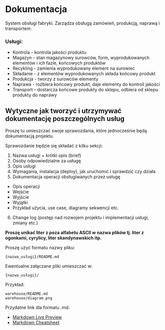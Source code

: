 # Dokumentacja

System obsługi fabryki. Zarządza obsługą zamówień, produkcją, naprawą i transportem.

### Usługi:

* Kontrola - kontrola jakości produktu
* Magazyn - stan magazynowy surowców, form, wyprodukowanych elementów i ich fazie, końcowych produktów
* Recykling - zamienia wyprodukowany element na surowiec
* Składanie - z elementów wyprodukowanych składa końcowy produkt
* Produkcja - tworzy z surowców elementy
* Naprawa - rozbiera końcowy produkt, daje elementy do kontroli jakości
* Transport - dostarcza końcowe produkty do sklepu, odbiera od sklepu produkty do naprawy

## Wytyczne jak tworzyć i utrzymywać dokumentację poszczególnych usług
Proszę tu umieszczać swoje sprawozdania, które jednocześnie będą dokumentacją projektu.

Sprawozdanie będzie się składać z kilku sekcji:

1. Nazwa usługi + krótki opis (brief)
2. Osoby odpowiedzialne za usługę
3. Opis usługi
4. Wymagania, instalacja (deploy), jak uruchomić i sprawdzić czy działa
5. Dokumentacja operacji obsługiwanych przez usługę
 + Opis operacji
 + Wejście
 + Wyjście
 + Wyjątki
 + Przykład użycia, use case, diagramy sekwencji etc.
6. Change log (postęp nad rozwojem projektu i implementacji usługi, zmiany etc.)

**Proszę unikać liter z poza alfabetu ASCII w nazwa plików tj. liter z ogonkami, cyrylicy, liter skandynawskich itp.**

Proszę użyć formatu nazwy pliku:

    {nazwa_usługi}/README.md

Ewentualne załączane pliki umieszczać w:

    {nazwa_usługi}/

Przykład:

    warehouse/README.md
    warehouse/diagram.png


Przydatne link dla formatu .md:

* [Markdown Live Preview](http://markdownlivepreview.com/)
* [Markdown Cheatsheet](https://github.com/adam-p/markdown-here/wiki/Markdown-Cheatsheet)
